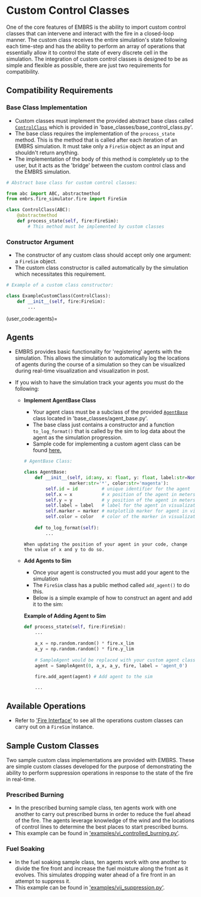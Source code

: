 # Custom Control Classes
One of the core features of EMBRS is the ability to import custom control classes that can intervene and interact with the fire in a closed-loop manner. The custom class receives the entire simulation's state following each time-step and has the ability to perform an array of operations that essentially allow it to control the state of every discrete cell in the simulation. The integration of custom control classes is designed to be as simple and flexible as possible, there are just two requirements for compatibility.

## Compatibility Requirements

### Base Class Implementation

- Custom classes must implement the provided abstract base class called [`ControlClass`](./_autosummary/embrs.base_classes.control_base.rst) which is provided in 'base_classes/base_control_class.py'.
- The base class requires the implementation of the `process_state` method. This is the method that is called after each iteration of an EMBRS simulation. It must take only a `FireSim` object as an input and shouldn't return anything.
- The implementation of the body of this method is completely up to the user, but it acts as the 'bridge' between the custom control class and the EMBRS simulation.


```python
# Abstract base class for custom control classes:

from abc import ABC, abstractmethod
from embrs.fire_simulator.fire import FireSim

class ControlClass(ABC):
    @abstractmethod
    def process_state(self, fire:FireSim):
        # This method must be implemented by custom classes

```

### Constructor Argument
- The constructor of any custom class should accept only one argument: a `FireSim` object.
- The custom class constructor is called automatically by the simulation which necessitates this requirement.

```python
# Example of a custom class constructor:

class ExampleCustomClass(ControlClass):
    def __init__(self, fire:FireSim):
        ...
```

(user_code:agents)=
## Agents
- EMBRS provides basic functionality for 'registering' agents with the simulation. This allows the simulation to automatically log the locations of agents during the course of a simulation so they can be visualized during real-time visualization and visualization in post.
- If you wish to have the simulation track your agents you must do the following:

    - **Implement AgentBase Class**
        - Your agent class must be a subclass of the provided [`AgentBase`](./_autosummary/embrs.base_classes.agent_base.rst) class located in 'base_classes/agent_base.py'. 
        - The base class just contains a constructor and a function `to_log_format()` that is called by the sim to log data about the agent as the simulation progression.
        - Sample code for implementing a custom agent class can be found [here.](examples:sample_agent)

        ```python
        # AgentBase Class:

        class AgentBase:
            def __init__(self, id:any, x: float, y: float, label:str=None,
                         marker:str='*', color:str='magenta'):
                self.id = id         # unique identifier for the agent
                self.x = x           # x position of the agent in meters
                self.y = y           # y position of the agent in meters
                self.label = label   # label for the agent in visualizations
                self.marker = marker # matplotlib marker for agent in visualizations
                self.color = color   # color of the marker in visualizations
            
            def to_log_format(self):
                ...

        ```
        
        ```{note}
      When updating the position of your agent in your code, change the value of x and y to do so.
        ```

    - **Add Agents to Sim**
        - Once your agent is constructed you must add your agent to the simulation
        - The `FireSim` class has a public method called `add_agent()` to do this.
        - Below is a simple example of how to construct an agent and add it to the sim:

        **Example of Adding Agent to Sim**
        ```python
        def process_state(self, fire:FireSim):
            ...            
            
            a_x = np.random.random() * fire.x_lim
            a_y = np.random.random() * fire.y_lim
            
            # SampleAgent would be replaced with your custom agent class
            agent = SampleAgent(0, a_x, a_y, fire, label = 'agent_0')

            fire.add_agent(agent) # Add agent to the sim

            ...

        ```

## Available Operations
- Refer to ['Fire Interface'](./interface_reference.md) to see all the operations custom classes can carry out on a `FireSim` instance.

## Sample Custom Classes
Two sample custom class implementations are provided with EMBRS. These are simple custom classes developed for the purpose of demonstrating the ability to perform suppression operations in response to the state of the fire in real-time.


### Prescribed Burning
- In the prescribed burning sample class, ten agents work with one another to carry out prescribed burns in order to reduce the fuel ahead of the fire. The agents leverage knowledge of the wind and the locations of control lines to determine the best places to start prescribed burns.
- This example can be found in ['examples/vi_controlled_burning.py'](examples:controlled_burning).

### Fuel Soaking
- In the fuel soaking sample class, ten agents work with one another to divide the fire front and increase the fuel moisture along the front as it evolves. This simulates dropping water ahead of a fire front in an attempt to suppress it.
- This example can be found in ['examples/vii_suppression.py'](examples:suppression).